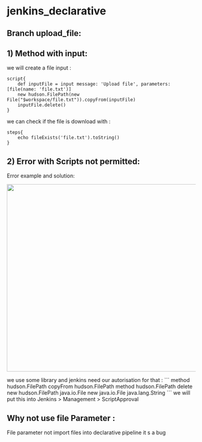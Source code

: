 # jenkins_declarative

## Branch upload_file:


## 1) Method with input:
we will create a file input :
```
script{
    def inputFile = input message: 'Upload file', parameters: [file(name: 'file.txt')]
    new hudson.FilePath(new File("$workspace/file.txt")).copyFrom(inputFile)
    inputFile.delete()
}
```
we can check if the file is download with :
```
steps{
    echo fileExists('file.txt').toString()
}
```

## 2) Error with Scripts not permitted:
Error example and solution:
<p align="center">
  <img width="800" height="500" src="">
</p>
we use some library and jenkins need our autorisation for that : 
```
method hudson.FilePath copyFrom hudson.FilePath
method hudson.FilePath delete
new hudson.FilePath java.io.File
new java.io.File java.lang.String
```
we will put this into Jenkins > Management > ScriptApproval

## Why not use file Parameter :
File parameter not import files into declarative pipeline it s a bug 
